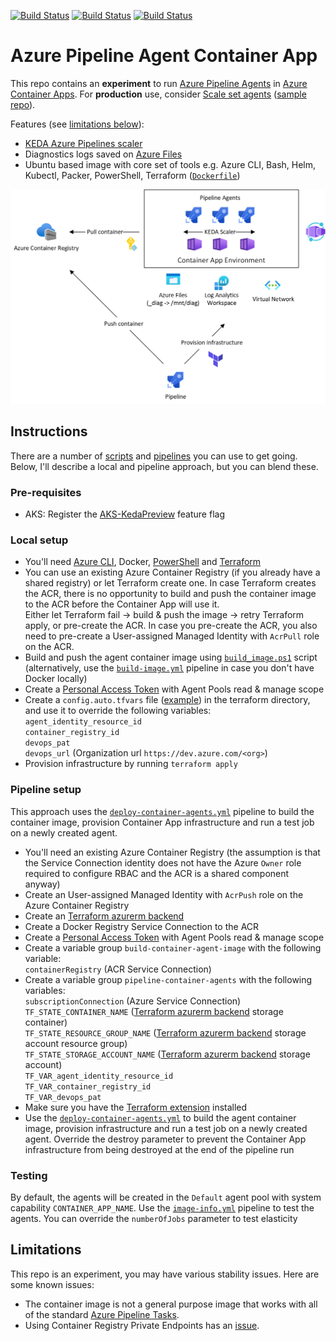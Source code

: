 [![Build Status](https://dev.azure.com/ericvan/PipelineAgents/_apis/build/status/container/azure-pipelines-container-terraform-ci?branchName=main&label=terraform-ci)](https://dev.azure.com/ericvan/PipelineAgents/_build/latest?definitionId=171&branchName=main)
[![Build Status](https://dev.azure.com/ericvan/PipelineAgents/_apis/build/status/container/build-container-image?branchName=main&label=build-image)](https://dev.azure.com/ericvan/PipelineAgents/_build/latest?definitionId=169&branchName=main)
[![Build Status](https://dev.azure.com/ericvan/PipelineAgents/_apis/build/status/container/deploy-container-agents?branchName=main&label=e2e-ci)](https://dev.azure.com/ericvan/PipelineAgents/_build/latest?definitionId=172&branchName=iam)

# Azure Pipeline Agent Container App
This repo contains an __experiment__ to run [Azure Pipeline Agents](https://learn.microsoft.com/azure/devops/pipelines/agents/docker?view=azure-devops) in [Azure Container Apps](https://azure.microsoft.com/products/container-apps). For __production__ use, consider [Scale set agents](https://learn.microsoft.com/azure/devops/pipelines/agents/scale-set-agents?view=azure-devops) ([sample repo](https://github.com/geekzter/azure-pipeline-agents)).

Features (see [limitations below](#Limitations)):
- [KEDA Azure Pipelines scaler](https://keda.sh/docs/scalers/azure-pipelines/)
- Diagnostics logs saved on [Azure Files](https://azure.microsoft.com/products/storage/files/)
- Ubuntu based image with core set of tools e.g. Azure CLI, Bash, Helm, Kubectl, Packer, PowerShell, Terraform ([`Dockerfile`](./images/ubuntu/Dockerfile))

![](visuals/overview.png) 

## Instructions
There are a number of [scripts](./scripts) and [pipelines](./pipelines) you can use to get going. Below, I'll describe a local and pipeline approach, but you can blend these.

### Pre-requisites
- AKS: Register the [AKS-KedaPreview](https://learn.microsoft.com/en-us/azure/aks/keda-deploy-add-on-arm#register-the-aks-kedapreview-feature-flag) feature flag

### Local setup
- You'll need [Azure CLI](http://aka.ms/azure-cli), Docker, [PowerShell](https://learn.microsoft.com/powershell/scripting/install/installing-powershell) and [Terraform](https://developer.hashicorp.com/terraform/downloads)
- You can use an existing Azure Container Registry (if you already have a shared registry) or let Terraform create one. In case Terraform creates the ACR, there is no opportunity to build and push the container image to the ACR before the Container App will use it.   
Either let Terraform fail -> build & push the image -> retry Terraform apply, or pre-create the ACR. In case you pre-create the ACR, you also need to pre-create a User-assigned Managed Identity with `AcrPull` role on the ACR.
- Build and push the agent container image using [`build_image.ps1`](./scripts/build_image.ps1) script (alternatively, use the [`build-image.yml`](./pipelines/build-image.yml) pipeline in case you don't have Docker locally)
- Create a [Personal Access Token](https://learn.microsoft.com/azure/devops/organizations/accounts/use-personal-access-tokens-to-authenticate) with Agent Pools read & manage scope
- Create a `config.auto.tfvars` file ([example](./terraform/config.auto.tfvars.example)) in the terraform directory, and use it to override the following variables:   
`agent_identity_resource_id`  
`container_registry_id`   
`devops_pat`   
`devops_url` (Organization url `https://dev.azure.com/<org>`)   
- Provision infrastructure by running `terraform apply`

### Pipeline setup
This approach uses the [`deploy-container-agents.yml`](./pipelines/deploy-container-agents.yml) pipeline to build the container image, provision Container App infrastructure and run a test job on a newly created agent.
- You'll need an existing Azure Container Registry (the assumption is that the Service Connection identity does not have the Azure `Owner` role required to configure RBAC and the ACR is a shared component anyway)
- Create an User-assigned Managed Identity with `AcrPush` role on the Azure Container Registry
- Create an [Terraform azurerm backend](https://developer.hashicorp.com/terraform/language/settings/backends/azurerm)
- Create a Docker Registry Service Connection to the ACR
- Create a [Personal Access Token](https://learn.microsoft.com/azure/devops/organizations/accounts/use-personal-access-tokens-to-authenticate) with Agent Pools read & manage scope
- Create a variable group `build-container-agent-image` with the following variable:   
`containerRegistry` (ACR Service Connection)
- Create a variable group `pipeline-container-agents` with the following variables:   
`subscriptionConnection` (Azure Service Connection)  
`TF_STATE_CONTAINER_NAME` ([Terraform azurerm backend](https://developer.hashicorp.com/terraform/language/settings/backends/azurerm) storage container)   
`TF_STATE_RESOURCE_GROUP_NAME` ([Terraform azurerm backend](https://developer.hashicorp.com/terraform/language/settings/backends/azurerm) storage account resource group)  
`TF_STATE_STORAGE_ACCOUNT_NAME` ([Terraform azurerm backend](https://developer.hashicorp.com/terraform/language/settings/backends/azurerm) storage account)  
`TF_VAR_agent_identity_resource_id`  
`TF_VAR_container_registry_id`  
`TF_VAR_devops_pat`
- Make sure you have the [Terraform extension](https://marketplace.visualstudio.com/items?itemName=charleszipp.azure-pipelines-tasks-terraform) installed
- Use the [`deploy-container-agents.yml`](./pipelines/deploy-container-agents.yml) to build the agent container image, provision infrastructure and run a test job on a newly created agent. Override the destroy parameter to prevent the Container App infrastructure from being destroyed at the end of the pipeline run
### Testing
By default, the agents will be created in the `Default` agent pool with system capability `CONTAINER_APP_NAME`. Use the [`image-info.yml`](./pipelines/image-info.yml) pipeline to test the agents. You can override the `numberOfJobs` parameter to test elasticity

## Limitations
This repo is an experiment, you may have various stability issues. Here are some known issues:
- The container image is not a general purpose image that works with all of the standard [Azure Pipeline Tasks](https://github.com/microsoft/azure-pipelines-tasks).
- Using Container Registry Private Endpoints has an [issue](https://github.com/microsoft/azure-container-apps/issues/892).
